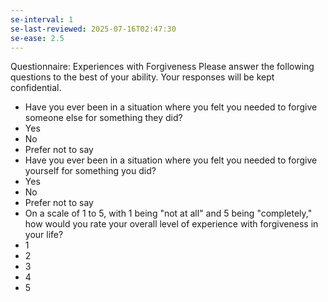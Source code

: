 ```yaml
---
se-interval: 1
se-last-reviewed: 2025-07-16T02:47:30
se-ease: 2.5
---
```

Questionnaire: Experiences with Forgiveness
Please answer the following questions to the best of your ability. Your responses will be kept
confidential.
* Have you ever been in a situation where you felt you needed to forgive someone else for
something they did?
* Yes
* No
* Prefer not to say
* Have you ever been in a situation where you felt you needed to forgive yourself for
something you did?
* Yes
* No
* Prefer not to say
* On a scale of 1 to 5, with 1 being "not at all" and 5 being "completely," how would you
rate your overall level of experience with forgiveness in your life?
* 1
* 2
* 3
* 4
* 5